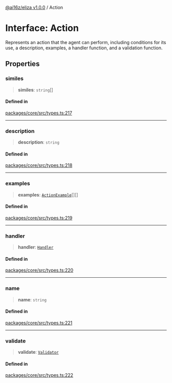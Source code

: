 [@ai16z/eliza v1.0.0](../index.md) / Action

# Interface: Action

Represents an action that the agent can perform, including conditions for its use, a description, examples, a handler function, and a validation function.

## Properties

### similes

> **similes**: `string`[]

#### Defined in

[packages/core/src/types.ts:217](https://github.com/ai16z/eliza/blob/main/packages/core/src/types.ts#L217)

---

### description

> **description**: `string`

#### Defined in

[packages/core/src/types.ts:218](https://github.com/ai16z/eliza/blob/main/packages/core/src/types.ts#L218)

---

### examples

> **examples**: [`ActionExample`](ActionExample.md)[][]

#### Defined in

[packages/core/src/types.ts:219](https://github.com/ai16z/eliza/blob/main/packages/core/src/types.ts#L219)

---

### handler

> **handler**: [`Handler`](../type-aliases/Handler.md)

#### Defined in

[packages/core/src/types.ts:220](https://github.com/ai16z/eliza/blob/main/packages/core/src/types.ts#L220)

---

### name

> **name**: `string`

#### Defined in

[packages/core/src/types.ts:221](https://github.com/ai16z/eliza/blob/main/packages/core/src/types.ts#L221)

---

### validate

> **validate**: [`Validator`](../type-aliases/Validator.md)

#### Defined in

[packages/core/src/types.ts:222](https://github.com/ai16z/eliza/blob/main/packages/core/src/types.ts#L222)
